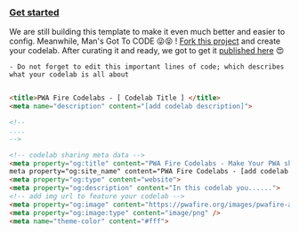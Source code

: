 
### [Get started]()

We are still building this template to make it even much better and easier to config. Meanwhile, Man's Got To CODE 😜😝 !
[Fork this project](https://github.com/pwafire/codelab/fork) and create your codelab. After curating it and ready, we got to get it [published here](https://pwafire.org/developer/codelabs/) 😍

    - Do not forget to edit this important lines of code; which describes what your codelab is all about
    
 ```html

 <title>PWA Fire Codelabs - [ Codelab Title ] </title>
 <meta name="description" content="[add codelab description]">

 <!-- 
 ....
 -->

 <!-- codelab sharing meta data -->
 <meta property="og:title" content="PWA Fire Codelabs - Make Your PWA sharable with Web Share API">
 meta property="og:site_name" content="PWA Fire Codelabs - [add codelab description]">
 <meta property="og:type" content="website">
 <meta property="og:description" content="In this codelab you......">
 <!-- add img url to feature your codelab -->
 <meta property="og:image" content="https://pwafire.org/images/pwafire-apps.jpg">
 <meta property="og:image:type" content="image/png" />
 <meta name="theme-color" content="#fff">

 ```
